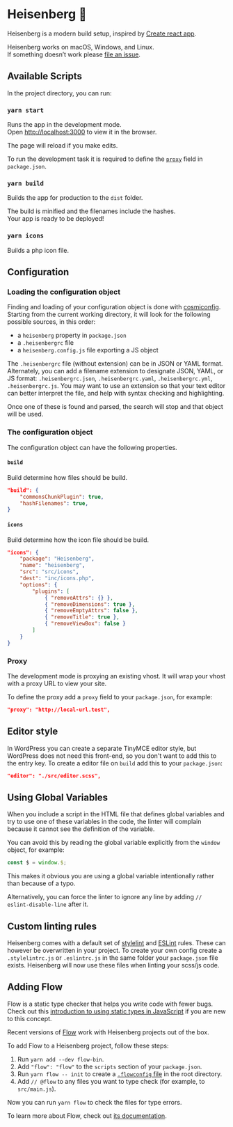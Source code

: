 # Heisenberg 🦄
Heisenberg is a modern build setup, inspired by [Create react app](https://github.com/facebookincubator/create-react-app/).

Heisenberg works on macOS, Windows, and Linux.<br />
If something doesn’t work please [file an issue](https://github.com/DekodeInteraktiv/heisenberg/issues/new).

## Available Scripts
In the project directory, you can run:

### `yarn start`
Runs the app in the development mode.<br />
Open [http://localhost:3000](http://localhost:3000) to view it in the browser.

The page will reload if you make edits.

To run the development task it is required to define the [`proxy`](#proxy)
field in `package.json`.

### `yarn build`
Builds the app for production to the `dist` folder.

The build is minified and the filenames include the hashes.<br />
Your app is ready to be deployed!

### `yarn icons`
Builds a php icon file.

## Configuration
### Loading the configuration object
Finding and loading of your configuration object is done with [cosmiconfig](https://github.com/davidtheclark/cosmiconfig).
Starting from the current working directory, it will look for the following
possible sources, in this order:

-   a `heisenberg` property in `package.json`
-   a `.heisenbergrc` file
-   a `heisenberg.config.js` file exporting a JS object

The `.heisenbergrc` file (without extension) can be in JSON or YAML format. Alternately, you can add a filename extension to designate JSON, YAML, or JS format: `.heisenbergrc.json`, `.heisenbergrc.yaml`, `.heisenbergrc.yml`, `.heisenbergrc.js`. You may want to use an extension so that your text editor can better interpret the file, and help with syntax checking and highlighting.

Once one of these is found and parsed, the search will stop and that object will be used.

### The configuration object
The configuration object can have the following properties.

#### `build`
Build determine how files should be build.

```json
"build": {
	"commonsChunkPlugin": true,
	"hashFilenames": true,
}
```

#### `icons`
Build determine how the icon file should be build.

```json
"icons": {
	"package": "Heisenberg",
	"name": "heisenberg",
	"src": "src/icons",
	"dest": "inc/icons.php",
	"options": {
		"plugins": [
			{ "removeAttrs": {} },
			{ "removeDimensions": true },
			{ "removeEmptyAttrs": false },
			{ "removeTitle": true },
			{ "removeViewBox": false }
		]
	}
}
```

### Proxy
The development mode is proxying an existing vhost. It will wrap your vhost
with a proxy URL to view your site.

To define the proxy add a `proxy` field to your `package.json`, for example:

```json
"proxy": "http://local-url.test",
```

## Editor style
In WordPress you can create a separate TinyMCE editor style, but WordPress does
not need this front-end, so you don't want to add this to the entry key. To
create a editor file on `build` add this to your `package.json`:

```json
"editor": "./src/editor.scss",
```

## Using Global Variables
When you include a script in the HTML file that defines global variables and
try to use one of these variables in the code, the linter will complain because
it cannot see the definition of the variable.

You can avoid this by reading the global variable explicitly from the `window`
object, for example:

```js
const $ = window.$;
```

This makes it obvious you are using a global variable intentionally rather than
because of a typo.

Alternatively, you can force the linter to ignore any line by adding
`// eslint-disable-line` after it.

## Custom linting rules
Heisenberg comes with a default set of [stylelint](https://stylelint.io/) and
[ESLint](https://eslint.org/) rules. These can however be overwritten in your
project. To create your own config create a `.stylelintrc.js` or `.eslintrc.js`
in the same folder your `package.json` file exists. Heisenberg will now use
these files when linting your scss/js code.

## Adding Flow
Flow is a static type checker that helps you write code with fewer bugs. Check
out this [introduction to using static types in JavaScript](https://medium.com/@preethikasireddy/why-use-static-types-in-javascript-part-1-8382da1e0adb)
if you are new to this concept.

Recent versions of [Flow](http://flowtype.org/) work with Heisenberg projects
out of the box.

To add Flow to a Heisenberg project, follow these steps:
1.   Run `yarn add --dev flow-bin`.
2.   Add `"flow": "flow"` to the `scripts` section of your `package.json`.
3.   Run `yarn flow -- init` to create a [`.flowconfig` file](https://flowtype.org/docs/advanced-configuration.html) in the root directory.
4.   Add `// @flow` to any files you want to type check (for example, to `src/main.js`).

Now you can run `yarn flow` to check the files for type errors.

To learn more about Flow, check out [its documentation](https://flowtype.org/).
